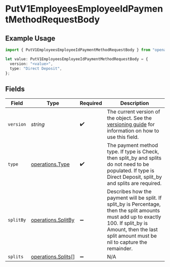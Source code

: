 # PutV1EmployeesEmployeeIdPaymentMethodRequestBody

## Example Usage

```typescript
import { PutV1EmployeesEmployeeIdPaymentMethodRequestBody } from "openapi/models/operations";

let value: PutV1EmployeesEmployeeIdPaymentMethodRequestBody = {
  version: "<value>",
  type: "Direct Deposit",
};
```

## Fields

| Field                                                                                                                                                                                                          | Type                                                                                                                                                                                                           | Required                                                                                                                                                                                                       | Description                                                                                                                                                                                                    |
| -------------------------------------------------------------------------------------------------------------------------------------------------------------------------------------------------------------- | -------------------------------------------------------------------------------------------------------------------------------------------------------------------------------------------------------------- | -------------------------------------------------------------------------------------------------------------------------------------------------------------------------------------------------------------- | -------------------------------------------------------------------------------------------------------------------------------------------------------------------------------------------------------------- |
| `version`                                                                                                                                                                                                      | *string*                                                                                                                                                                                                       | :heavy_check_mark:                                                                                                                                                                                             | The current version of the object. See the [versioning guide](https://docs.gusto.com/embedded-payroll/docs/versioning#object-layer) for information on how to use this field.                                  |
| `type`                                                                                                                                                                                                         | [operations.Type](../../models/operations/type.md)                                                                                                                                                             | :heavy_check_mark:                                                                                                                                                                                             | The payment method type. If type is Check, then split_by and splits do not need to be populated. If type is Direct Deposit, split_by and splits are required.                                                  |
| `splitBy`                                                                                                                                                                                                      | [operations.SplitBy](../../models/operations/splitby.md)                                                                                                                                                       | :heavy_minus_sign:                                                                                                                                                                                             | Describes how the payment will be split. If split_by is Percentage, then the split amounts must add up to exactly 100. If split_by is Amount, then the last split amount must be nil to capture the remainder. |
| `splits`                                                                                                                                                                                                       | [operations.Splits](../../models/operations/splits.md)[]                                                                                                                                                       | :heavy_minus_sign:                                                                                                                                                                                             | N/A                                                                                                                                                                                                            |